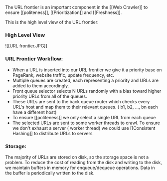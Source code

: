 The URL frontier is an important component in the [[Web Crawler]] to ensure [[politeness]], [[Prioritization]] and [[Freshness]].

This is the high level view of the URL frontier:
### High Level View
![[URL frontier.JPG]]

### URL Frontier Workflow:
- When a URL is inserted into our URL frontier we give it a priority base on PageRank, website traffic, update frequency, etc.
- Multiple queues are created, each representing a priority and URLs are added to them accordingly.
- Front queue selector selects N URLs randomly with a bias toward higher priority URLs from all of the queues.
- These URLs are sent to the back queue router which checks every URL's host and map them to their relevant queues. ( b1, b2, ..., bn each have a different host)
- To ensure [[politeness]] we only select a single URL from each queue
- The selected URLs are sent to some worker threads to crawl. To ensure we don't exhaust a server ( worker thread) we could use [[Consistent Hashing]] to distribute URLs to servers
### Storage:
The majority of URLs are stored on disk, so the storage space is not a problem. To reduce the cost of reading from the disk and writing to the disk, we maintain buffers in memory for enqueue/dequeue operations. Data in the buffer is periodically written to the disk.